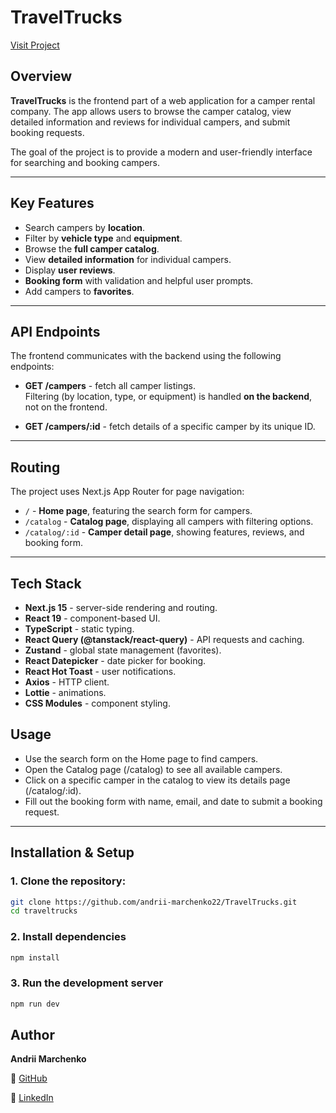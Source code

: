 # TravelTrucks

[Visit Project](https://travel-trucks-serg.vercel.app/)

## Overview

**TravelTrucks** is the frontend part of a web application for a camper rental company. The app allows users to browse the camper catalog, view detailed information and reviews for individual campers, and submit booking requests.

The goal of the project is to provide a modern and user-friendly interface for searching and booking campers.

---

## Key Features

- Search campers by **location**.
- Filter by **vehicle type** and **equipment**.
- Browse the **full camper catalog**.
- View **detailed information** for individual campers.
- Display **user reviews**.
- **Booking form** with validation and helpful user prompts.
- Add campers to **favorites**.

---

## API Endpoints

The frontend communicates with the backend using the following endpoints:

- **GET /campers** - fetch all camper listings.  
  Filtering (by location, type, or equipment) is handled **on the backend**, not on the frontend.

- **GET /campers/:id** - fetch details of a specific camper by its unique ID.

---

## Routing

The project uses Next.js App Router for page navigation:

- `/` - **Home page**, featuring the search form for campers.
- `/catalog` - **Catalog page**, displaying all campers with filtering options.
- `/catalog/:id` - **Camper detail page**, showing features, reviews, and booking form.

---

## Tech Stack

- **Next.js 15** - server-side rendering and routing.
- **React 19** - component-based UI.
- **TypeScript** - static typing.
- **React Query (@tanstack/react-query)** - API requests and caching.
- **Zustand** - global state management (favorites).
- **React Datepicker** - date picker for booking.
- **React Hot Toast** - user notifications.
- **Axios** - HTTP client.
- **Lottie** - animations.
- **CSS Modules** - component styling.

## Usage

- Use the search form on the Home page to find campers.
- Open the Catalog page (/catalog) to see all available campers.
- Click on a specific camper in the catalog to view its details page (/catalog/:id).
- Fill out the booking form with name, email, and date to submit a booking request.

---

## Installation & Setup

### 1. Clone the repository:

```bash
git clone https://github.com/andrii-marchenko22/TravelTrucks.git
cd traveltrucks
```

### 2. Install dependencies

```bash
npm install
```

### 3. Run the development server

```bash
npm run dev
```

## Author

**Andrii Marchenko**

🔗 [GitHub](https://github.com/andrii-marchenko22)

🔗 [LinkedIn](www.linkedin.com/in/andrii-marchenko22)
